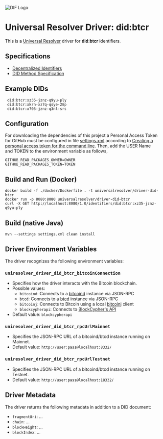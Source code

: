 ![DIF Logo](https://raw.githubusercontent.com/decentralized-identity/universal-resolver/master/docs/logo-dif.png)

# Universal Resolver Driver: did:btcr

This is a [Universal Resolver](https://github.com/decentralized-identity/universal-resolver/) driver for **did:btcr** identifiers.

## Specifications

* [Decentralized Identifiers](https://w3c.github.io/did-core/)
* [DID Method Specification](https://w3c-ccg.github.io/didm-btcr)

## Example DIDs

```
 did:btcr:xz35-jznz-q9yu-ply
 did:btcr:xkrn-xz7q-qsye-28p
 did:btcr:x705-jznz-q3nl-srs
```
## Configuration
 For downloading the dependencies of this project a Personal Access Token for GitHub must be configured in file [settings.xml](https://github.com/decentralized-identity/uni-resolver-driver-did-btcr/blob/release-0.1.x/settings.xml) according to [Creating a personal access token for the command line](https://help.github.com/en/github/authenticating-to-github/creating-a-personal-access-token-for-the-command-line).
Then, add the USER Name and TOKEN to the environment variable as follows,

    GITHUB_READ_PACKAGES_OWNER=OWNER
    GITHUB_READ_PACKAGES_TOKEN=TOKEN
    
## Build and Run (Docker)

```
docker build -f ./docker/Dockerfile . -t universalresolver/driver-did-btcr
docker run -p 8080:8080 universalresolver/driver-did-btcr
curl -X GET http://localhost:8080/1.0/identifiers/did:btcr:xz35-jznz-q9yu-ply
```

## Build (native Java)

	mvn --settings settings.xml clean install

## Driver Environment Variables

The driver recognizes the following environment variables:

### `uniresolver_driver_did_btcr_bitcoinConnection`

 * Specifies how the driver interacts with the Bitcoin blockchain.
 * Possible values: 
   * `bitcoind`: Connects to a [bitcoind](https://bitcoin.org/en/full-node) instance via JSON-RPC
   * `btcd`: Connects to a [btcd](https://github.com/btcsuite/btcd) instance via JSON-RPC
   * `bitcoinj`: Connects to Bitcoin using a local [bitcoinj](https://bitcoinj.github.io/) client
   * `blockcypherapi`: Connects to [BlockCypher's API](https://www.blockcypher.com/dev/bitcoin/)
 * Default value: `blockcypherapi`

### `uniresolver_driver_did_btcr_rpcUrlMainnet`

 * Specifies the JSON-RPC URL of a bitcoind/btcd instance running on Mainnet.
 * Default value: `http://user:pass@localhost:8332/`

### `uniresolver_driver_did_btcr_rpcUrlTestnet`

 * Specifies the JSON-RPC URL of a bitcoind/btcd instance running on Testnet.
 * Default value: `http://user:pass@localhost:18332/`

## Driver Metadata

The driver returns the following metadata in addition to a DID document:

* `fragmentUri`: ...
* `chain`: ...
* `blockHeight`: ...
* `blockIndex`: ...

